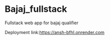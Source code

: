 # Bajaj_fullstack
Fullstack web app for bajaj qualifier

Deployment link:https://ansh-bfhl.onrender.com
